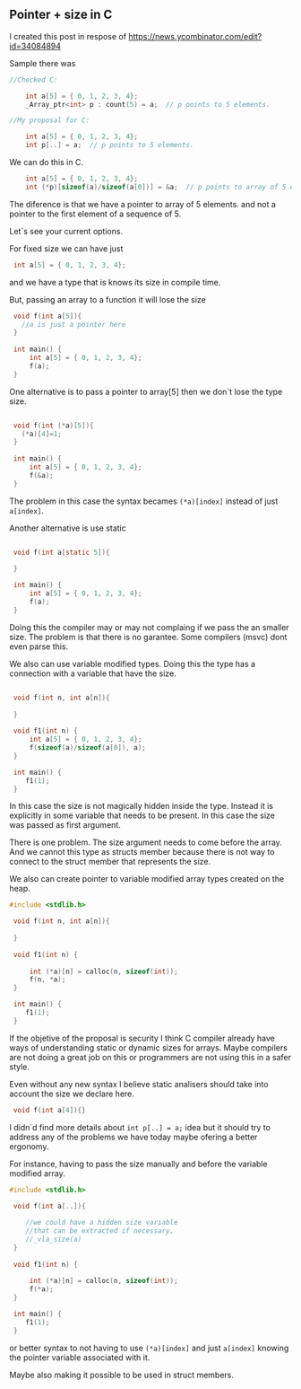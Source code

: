 
## Pointer + size in C

I created this post in respose of 
https://news.ycombinator.com/edit?id=34084894


Sample there was

```c
//Checked C:

    int a[5] = { 0, 1, 2, 3, 4};
    _Array_ptr<int> p : count(5) = a;  // p points to 5 elements.

//My proposal for C:

    int a[5] = { 0, 1, 2, 3, 4};
    int p[..] = a;  // p points to 5 elements.

```

We can do this in C.

```c
    int a[5] = { 0, 1, 2, 3, 4};
    int (*p)[sizeof(a)/sizeof(a[0])] = &a;  // p points to array of 5 elements.
```

The diference is that we have a pointer to array of 5 elements. 
and not a pointer to the first element of a sequence of 5.


Let`s see your current options.

For fixed size we can have just

```c
 int a[5] = { 0, 1, 2, 3, 4};
```

and we have a type that is knows its size in compile time.

But, passing an array to a function it will lose the size

```c
 void f(int a[5]){
   //a is just a pointer here
 }
   
 int main() {
     int a[5] = { 0, 1, 2, 3, 4};
     f(a);
 }

```


One  alternative is to pass a pointer to array[5] then we don`t lose
the type size.

```c

 void f(int (*a)[5]){
   (*a)[4]=1;
 }
   
 int main() {
     int a[5] = { 0, 1, 2, 3, 4};
     f(&a);
 }

```

The problem in this case the syntax becames ```(*a)[index]``` instead
of just ```a[index]```. 

Another alternative is use static

```c

 void f(int a[static 5]){

 }
   
 int main() {
     int a[5] = { 0, 1, 2, 3, 4};
     f(a);
 }


```

Doing this the compiler may or may not complaing if we pass
the an smaller size. The problem is that there is no garantee. Some compilers (msvc) 
dont even parse this.

We also can use variable modified types. Doing this the type has a connection
with a variable that have the size.

```c

 void f(int n, int a[n]){
   
 }
   
 void f1(int n) {
     int a[5] = { 0, 1, 2, 3, 4};
     f(sizeof(a)/sizeof(a[0]), a);
 }

 int main() {
    f1(1);
 }

```


In this case the size is not magically hidden
inside the type. Instead it is explicitly in some variable
that needs to be present. In this case the size was
passed as first argument.

There is one problem. The size argument needs to come 
before the array. And we cannot this type as structs member
because there is not way to connect to the struct member
that represents the size.


We also can create pointer to variable modified array types
created on the heap.

```c
#include <stdlib.h>

 void f(int n, int a[n]){
   
 }
   
 void f1(int n) {
     
     int (*a)[n] = calloc(n, sizeof(int));
     f(n, *a);
 }

 int main() {
    f1(1);
 }

```

If the objetive of the proposal is security I think C compiler already have
ways of understanding static or dynamic sizes for arrays. Maybe
compilers are not doing a great job on this or programmers
are not using this in a safer style.

Even without any new syntax I believe static analisers should
take into account the size we declare here.

```c
 void f(int a[4]){}
```

I didn`d find more details about  ```int p[..] = a;``` idea
but it should try to address any of the problems we have
today maybe ofering a better ergonomy.

For instance, having to pass the size manually and
before the variable modified array.

```c
#include <stdlib.h>

 void f(int a[..]){
    
    //we could have a hidden size variable
    //that can be extracted if necessary. 
    //_vla_size(a)
 }
   
 void f1(int n) {
     
     int (*a)[n] = calloc(n, sizeof(int));
     f(*a);
 }

 int main() {
    f1(1);
 }

```

or better syntax to not having to use ```(*a)[index]``` and just ```a[index]```
knowing the pointer variable associated with it.



Maybe also making it possible to be used in struct members.
